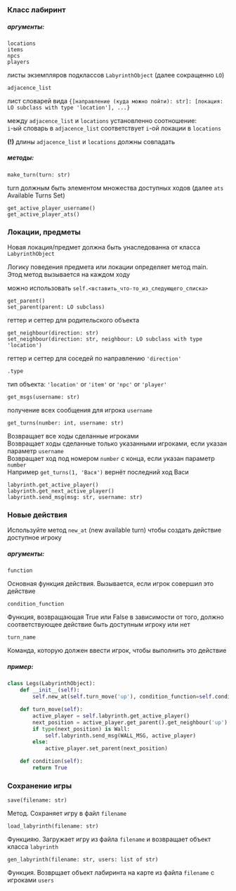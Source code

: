 ### Класс лабиринт

##### аргументы:

	locations
	items
	npcs
	players
листы экземпляров подклассов `LabyrinthObject` (далее сокращенно `LO`)

	adjacence_list

лист словарей вида `{[направление (куда можно пойти): str]: [локация: LO subclass with type 'location'], ...}`<br>

между `adjacence_list` и `locations` установленно соотношение:<br>
`i`-ый словарь в `adjacence_list` соответствует `i`-ой локации в `locations`

**(!)** длины `adjacence_list` и `locations` должны совпадать

##### методы:

	make_turn(turn: str)

turn должным быть элементом множества доступных ходов 
(далее `ats` Available Turns Set)

	get_active_player_username()
	get_active_player_ats() 
 
### Локации, предметы

Новая локация/предмет должна быть унаследованна от класса `LabyrinthObject`

Логику поведения предмета или локации определяет метод main.<br>
Этод метод вызывается на каждом ходу  

можно использовать `self.<вставить_что-то_из_следующего_списка>`

	get_parent()
	set_parent(parent: LO subclass)

геттер и сеттер для родительского объекта

	get_neighbour(direction: str)
	set_neighbour(direction: str, neighbour: LO subclass with type 'location')

геттер и сеттер для соседей по направлению `'direction'`

	.type

тип объекта: `'location'` or `'item'` or `'npc'` or `'player'`

	get_msgs(username: str)

получение всех сообщения для игрока `username`

	get_turns(number: int, username: str)

Возвращает все ходы сделанные игроками <br>
Возвращает ходы сделанные только указанными игроками, если указан параметр `username` <br>
Возвращает ход под номером `number` с конца, если указан параметр `number` <br>
Например `get_turns(1, 'Вася')` вернёт последний ход Васи

	labyrinth.get_active_player()
	labyrinth.get_next_active_player()
	labyrinth.send_msg(msg: str, username: str)

### Новые действия

Используйте метод `new_at` (new available turn) чтобы создать действие доступное игроку

##### аргументы:
	function
Основная функция действия. Вызывается, если игрок совершил это действие

	condition_function 
Функция, возвращающая True или False в зависимости от того, 
должно соответствующее действие быть доступным игроку или нет

	turn_name 
Команда, которую должен ввести игрок, чтобы выполнить это действие

##### пример:

```python
class Legs(LabyrinthObject):
	def __init__(self):
		self.new_at(self.turn_move('up'), condition_function=self.condition, turn_name=UP_TURN)

	def turn_move(self):
		active_player = self.labyrinth.get_active_player()
		next_position = active_player.get_parent().get_neighbour('up')
		if type(next_position) is Wall:
			self.labyrinth.send_msg(WALL_MSG, active_player)
		else:
			active_player.set_parent(next_position)

	def condition(self):
		return True
```

### Сохранение игры
	save(filename: str)
Метод. Сохраняет игру в файл `filename`

	load_labyrinth(filename: str)
Функцияю. Загружает игру из файла `filename` и возвращает объект класса `labyrinth`<br>

	gen_labyrinth(filename: str, users: list of str)
Функция. Возврщает объект лабиринта на карте из файла `filename` с игроками `users`